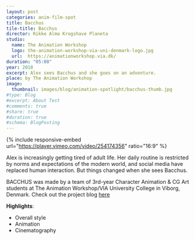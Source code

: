 ```yaml
---
layout: post
categories: anim-film-spot
title: Bacchus
tile-title: Bacchus
director: Rikke Alma Krogshave Planeta
studio:
  name: The Animation Workshop
  logo: the-animation-workshop-via-uni-denmark-logo.jpg
  url:  https://animationworkshop.via.dk/
duration: "05:08"
year: 2018
excerpt: Alex sees Bacchus and she goes on an adventure.
place: by The Animation Workshop
image:
  thumbnail: images/blog/animation-spotlight/bacchus-thumb.jpg
#type: Blog
#excerpt: About Test
#comments: true
#share: true
#duration: true
#schema: BlogPosting
---
```



{% include responsive-embed url="https://player.vimeo.com/video/254174356" ratio="16:9" %}

Alex is increasingly getting tired of adult life. Her daily routine is restricted by norms and expectations of the modern world, and social media have replaced human interaction. But things changed when she sees Bacchus.

BACCHUS was made by a team of 3rd-year Character Animation & CG Art students at The Animation Workshop/VIA University College in Viborg, Denmark. Check out the project blog  [here](https://bacchus-taw.tumblr.com/)

**Highlights**:
* Overall style
* Animation
* Cinematography
